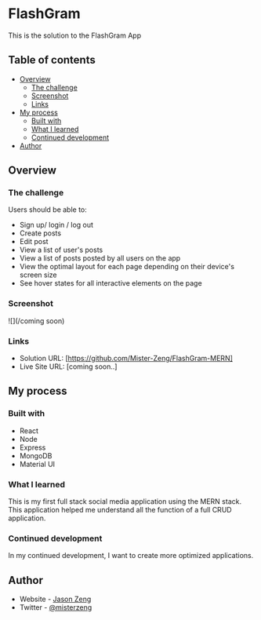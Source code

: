 # FlashGram

This is the solution to the FlashGram App 

## Table of contents

- [Overview](#overview)
  - [The challenge](#the-challenge)
  - [Screenshot](#screenshot)
  - [Links](#links)
- [My process](#my-process)
  - [Built with](#built-with)
  - [What I learned](#what-i-learned)
  - [Continued development](#continued-development)
- [Author](#author)


## Overview

### The challenge

Users should be able to:

- Sign up/ login / log out
- Create posts
- Edit post
- View a list of user's posts
- View a list of posts posted by all users on the app
- View the optimal layout for each page depending on their device's screen size
- See hover states for all interactive elements on the page

### Screenshot

![](/coming soon)

### Links

- Solution URL: [https://github.com/Mister-Zeng/FlashGram-MERN]
- Live Site URL: [coming soon..]
## My process

### Built with

- React
- Node
- Express
- MongoDB
- Material UI

### What I learned

This is my first full stack social media application using the MERN stack. This application helped me understand all the function of a full CRUD application. 

### Continued development

In my continued development, I want to create more optimized applications. 

## Author

- Website - [Jason Zeng](https://mister-zeng.github.io/Portfolio-Website/)
- Twitter - [@misterzeng](https://www.twitter.com/misterzeng)
